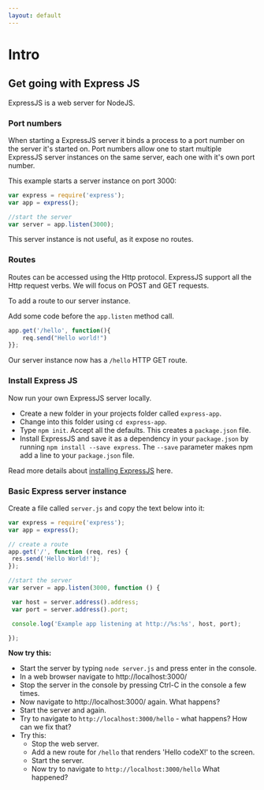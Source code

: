 ```yaml
---
layout: default
---
```


# Intro

## Get going with Express JS

ExpressJS is a web server for NodeJS.

### Port numbers

When starting a ExpressJS server it binds a process to a port number on the server it's started on. Port numbers allow one to start multiple ExpressJS server instances on the same server, each one with it's own port number.

This example starts a server instance on port 3000:

```javascript
var express = require('express');
var app = express();

//start the server
var server = app.listen(3000);
```

This server instance is not useful, as it expose no routes.

### Routes

Routes can be accessed using the Http protocol. ExpressJS support all the Http request verbs. We will focus on POST and GET requests.

To add a route to our server instance.

Add some code before the `app.listen` method call.

```javascript
app.get('/hello', function(){
    req.send("Hello world!")
}};
```

Our server instance now has a `/hello` HTTP GET route.

### Install Express JS

Now run your own ExpressJS server locally.

* Create a new folder in your projects folder called `express-app`.
* Change into this folder using `cd express-app`.
* Type `npm init`. Accept all the defaults. This creates a `package.json` file.
* Install ExpressJS and save it as a dependency in your `package.json` by running `npm install --save express`. The `--save` parameter makes npm add a line to your `package.json` file.

Read more details about [installing ExpressJS](http://expressjs.com/starter/installing.html) here.

### Basic Express server instance

Create a file called `server.js` and copy the text below into it:

```javascript
var express = require('express');
var app = express();

// create a route
app.get('/', function (req, res) {
 res.send('Hello World!');
});

//start the server
var server = app.listen(3000, function () {

 var host = server.address().address;
 var port = server.address().port;

 console.log('Example app listening at http://%s:%s', host, port);

});
```
**Now try this:**

* Start the server by typing `node server.js` and press enter in the console.
* In a web browser navigate to http://localhost:3000/
* Stop the server in the console by pressing Ctrl-C in the console a few times.
* Now navigate to http://localhost:3000/ again. What happens?
* Start the server and again.
* Try to navigate to `http://localhost:3000/hello` - what happens? How can we fix that?
* Try this:
    * Stop the web server.
    * Add a new route for `/hello` that renders 'Hello codeX!' to the screen.
    * Start the server.
    * Now try to navigate to `http://localhost:3000/hello` What happened?

